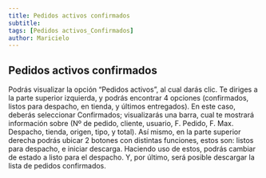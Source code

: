 ```yaml
---
title: Pedidos activos confirmados
subtitle: 
tags: [Pedidos activos_Confirmados]
author: Maricielo
---
```


## Pedidos activos confirmados
Podrás visualizar la opción “Pedidos activos”, al cual darás clic.
Te diriges a la parte superior izquierda, y podrás encontrar 4 opciones (confirmados, listos para despacho, en tienda, y últimos entregados). 
En este caso, deberás seleccionar Confirmados; visualizarás una barra, cual te mostrará información sobre (Nº de pedido, cliente, usuario, F. Pedido, F. Max. Despacho, tienda, origen, tipo, y total). 
Así mismo, en la parte superior derecha podrás ubicar 2 botones con distintas funciones, estos son: listos para despacho, e iniciar descarga. Haciendo uso de estos, podrás cambiar de estado a listo para el despacho.
Y, por último, será posible descargar la lista de pedidos confirmados.
